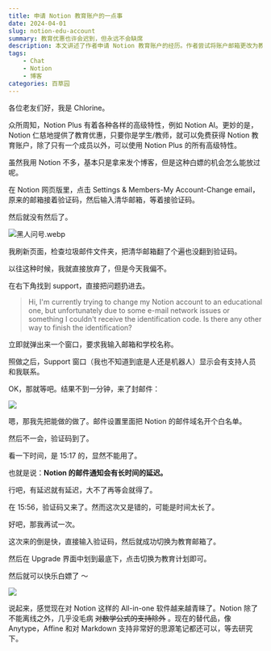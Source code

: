 ```yaml
---
title: 申请 Notion 教育账户的一点事
date: 2024-04-01
slug: notion-edu-account
summary: 教育优惠也许会迟到，但永远不会缺席
description: 本文讲述了作者申请 Notion 教育账户的经历。作者尝试将账户邮箱更改为教育邮箱以获取 Notion Plus 的高级特性，但遇到验证码延迟的问题。通过联系 Notion 支持并多次尝试，最终成功切换为教育账户并享受了免费升级。作者最后表达了对 Notion 这类 All-in-one 软件的喜爱，并提到了一些替代工具。
tags: 
    - Chat
    - Notion
    - 博客
categories: 百草园
---
```

各位老友们好，我是 Chlorine。

众所周知，Notion Plus 有着各种各样的高级特性，例如 Notion AI。更妙的是，Notion 仁慈地提供了教育优惠，只要你是学生/教师，就可以免费获得 Notion 教育账户，除了只有一个成员以外，可以使用 Notion Plus 的所有高级特性。

虽然我用 Notion 不多，基本只是拿来发个博客，但是这种白嫖的机会怎么能放过呢。

在 Notion 网页版里，点击 Settings & Members-My Account-Change email，原来的邮箱接着验证码，然后输入清华邮箱，等着接验证码。

然后就没有然后了。

![黑人问号.webp](https://img.clnya.fun/emoji/EMJ-confused.webp)

我刷新页面，检查垃圾邮件文件夹，把清华邮箱翻了个遍也没翻到验证码。

以往这种时候，我就直接放弃了，但是今天我偏不。

在右下角找到 support，直接把问题扔进去。

> Hi, I'm currently trying to change my Notion account to an educational one, but unfortunately due to some e-mail network issues or something I couldn't receive the identification code. Is there any other way to finish the identification?

立即就弹出来一个窗口，要求我输入邮箱和学校名称。

照做之后，Support 窗口（我也不知道到底是人还是机器人）显示会有支持人员和我联系。

OK，那就等吧。结果不到一分钟，来了封邮件：

![](https://img.clnya.fun/IMG-20240401155437.webp)

嗯，那我先把能做的做了。邮件设置里面把 Notion 的邮件域名开个白名单。

然后不一会，验证码到了。

看一下时间，是 15:17 的，显然不能用了。

也就是说：**Notion 的邮件通知会有长时间的延迟。**

行吧，有延迟就有延迟，大不了再等会就得了。

在 15:56，验证码又来了。然而这次又是错的，可能是时间太长了。

好吧，那我再试一次。

这次来的倒是快，直接输入验证码，然后就成功切换为教育邮箱了。

然后在 Upgrade 界面中划到最底下，点击切换为教育计划即可。

然后就可以快乐白嫖了 ～

![](https://img.clnya.fun/IMG-20240401162521.webp)

说起来，感觉现在对 Notion 这样的 All-in-one 软件越来越青睐了。Notion 除了不能离线之外，几乎没毛病 ~~对数学公式的支持除外~~ 。现在的替代品，像 Anytype，Affine 和对 Markdown 支持非常好的思源笔记都还可以，等去研究下。

